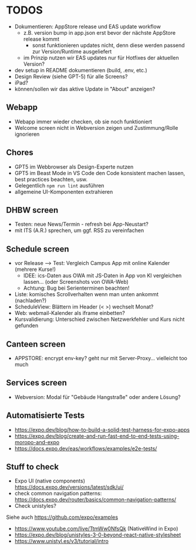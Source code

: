 # TODOS

- Dokumentieren: AppStore release und EAS update workflow
  - z.B. version bump in app.json erst bevor der nächste AppStore release kommt
    - sonst funktionieren updates nicht, denn diese werden passend zur Version/Runtime ausgeliefert
  - im Prinzip nutzen wir EAS updates nur für Hotfixes der aktuellen Version?
- dev setup in README dokumentieren (build, .env, etc.)
- Design Review (siehe GPT-5) für alle Screens?
- iPad?
- können/sollen wir das aktive Update in "About" anzeigen?

## Webapp

- Webapp immer wieder checken, ob sie noch funktioniert
- Welcome screen nicht in Webversion zeigen und Zustimmung/Rolle ignorieren

## Chores

- GPT5 im Webbrowser als Design-Experte nutzen
- GPT5 im Beast Mode in VS Code den Code konsistent machen lassen, best practices beachten, usw.
- Gelegentlich `npm run lint` ausführen
- allgemeine UI-Komponenten extrahieren

## DHBW screen

- Testen: neue News/Termin - refresh bei App-Neustart?
- mit ITS (A.R.) sprechen, um ggf. RSS zu vereinfachen

## Schedule screen

- vor Release --> Test: Vergleich Campus App mit online Kalender (mehrere Kurse!)
  - IDEE: ics-Daten aus OWA mit JS-Daten in App von KI vergleichen lassen… (oder Screenshots von OWA-Web)
  - Achtung: Bug bei Serienterminen beachten!
- Liste: komisches Scrollverhalten wenn man unten ankommt (nachladen?)
- ScheduleView: Blättern im Header (< >) wechselt Monat?
- Web: webmail-Kalender als iframe einbetten?
- Kursvalidierung: Unterschied zwischen Netzwerkfehler und Kurs nicht gefunden

## Canteen screen

- APPSTORE: encrypt env-key? geht nur mit Server-Proxy… vielleicht too much

## Services screen

- Webversion: Modal für "Gebäude Hangstraße" oder andere Lösung?

## Automatisierte Tests

- https://expo.dev/blog/how-to-build-a-solid-test-harness-for-expo-apps
- https://expo.dev/blog/create-and-run-fast-end-to-end-tests-using-moropo-and-expo
- https://docs.expo.dev/eas/workflows/examples/e2e-tests/

## Stuff to check

- Expo UI (native components) https://docs.expo.dev/versions/latest/sdk/ui/
- check common navigation patterns: https://docs.expo.dev/router/basics/common-navigation-patterns/
- Check unistyles?

Siehe auch https://github.com/expo/examples

- https://www.youtube.com/live/TtmWw0NfsQk (NativeWind in Expo)
- https://expo.dev/blog/unistyles-3-0-beyond-react-native-stylesheet
- https://www.unistyl.es/v3/tutorial/intro
